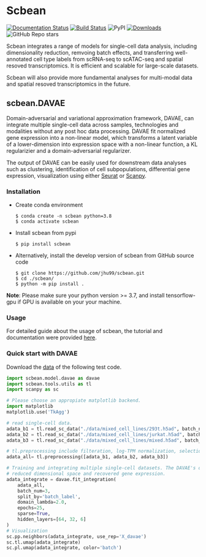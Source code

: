 # Scbean

[![Documentation Status](https://readthedocs.org/projects/scbean/badge/?version=latest)](https://scbean.readthedocs.io/en/latest/?badge=latest) [![Build Status](https://www.travis-ci.com/jhu99/scbean.svg?token=wnxY2Jwmr9V1MufszFW4&branch=main)](https://www.travis-ci.com/jhu99/scbean) ![PyPI](https://img.shields.io/pypi/v/scbean?color=blue) [![Downloads](https://pepy.tech/badge/scbean)](https://pepy.tech/project/scbean) ![GitHub Repo stars](https://img.shields.io/github/stars/jhu99/scbean?color=yellow)

Scbean integrates a range of models for single-cell data analysis, including dimensionality reduction, remvoing batch effects, and transferring well-annotated cell type labels from scRNA-seq to scATAC-seq and spatial resoved transcriptomics. It is efficient and scalable for large-scale datasets.

Scbean will also provide more fundamental analyses for multi-modal data and spatial resoved transcriptomics in the future. 

## scbean.DAVAE

Domain-adversarial and variational approximation framework, DAVAE, can integrate multiple single-cell data across samples, technologies and modalities without any post hoc data processing.
DAVAE fit normalized gene expression into a non-linear model, which transforms a latent variable of a lower-dimension into expression space with a non-linear function, a KL regularizier and a domain-adversarial regularizer.

The output of DAVAE can be easily used for downstream data analyses such as clustering, identification of cell subpopulations, differential gene expression, visualization using either [Seurat](https://satijalab.org/seurat/) or [Scanpy](https://scanpy-tutorials.readthedocs.io).

### Installation

- Create conda environment

  ```shell
  $ conda create -n scbean python=3.8
  $ conda activate scbean
  ```

- Install scbean from pypi

  ```shell
  $ pip install scbean
  ```

- Alternatively, install the develop version of scbean from GitHub source code

  ```shell
  $ git clone https://github.com/jhu99/scbean.git
  $ cd ./scbean/
  $ python -m pip install .
  ```

**Note**: Please make sure your python version >= 3.7, and install tensorflow-gpu if GPU is available on your your machine.

### Usage

For detailed guide about the usage of scbean, the tutorial and documentation were provided [here](https://scbean.readthedocs.io/en/latest/).

### Quick start with DAVAE

Download the [data](http://141.211.10.196/result/test/papers/vipcca/data.tar.gz) of the following test code.

```python
import scbean.model.davae as davae
import scbean.tools.utils as tl
import scanpy as sc

# Please choose an appropiate matplotlib backend.
import matplotlib
matplotlib.use('TkAgg')

# read single-cell data.
adata_b1 = tl.read_sc_data("./data/mixed_cell_lines/293t.h5ad", batch_name="293t")
adata_b2 = tl.read_sc_data("./data/mixed_cell_lines/jurkat.h5ad", batch_name="jurkat")
adata_b3 = tl.read_sc_data("./data/mixed_cell_lines/mixed.h5ad", batch_name="mixed")

# tl.preprocessing include filteration, log-TPM normalization, selection of highly variable genes.
adata_all= tl.preprocessing([adata_b1, adata_b2, adata_b3])

# Training and integrating multiple single-cell datasets. The DAVAE's output include cell representation in 
# reduced dimensional space and recovered gene expression.
adata_integrate = davae.fit_integration(
    adata_all,
    batch_num=3,
    split_by='batch_label',
    domain_lambda=2.0,
    epochs=25,
    sparse=True,
    hidden_layers=[64, 32, 6]
)
# Visualization
sc.pp.neighbors(adata_integrate, use_rep='X_davae')
sc.tl.umap(adata_integrate)
sc.pl.umap(adata_integrate, color='batch')
```
